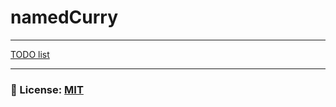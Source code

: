 # namedCurry

___ 
[TODO list](/documentation/TODO.md)

___

### 🔑 License: [MIT](/.github/LICENSE)
